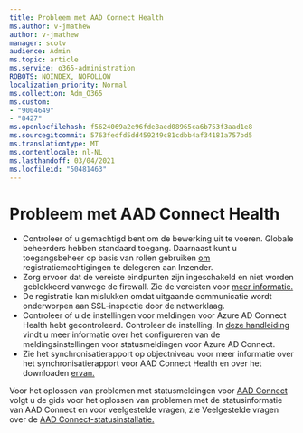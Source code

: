 ```yaml
---
title: Probleem met AAD Connect Health
ms.author: v-jmathew
author: v-jmathew
manager: scotv
audience: Admin
ms.topic: article
ms.service: o365-administration
ROBOTS: NOINDEX, NOFOLLOW
localization_priority: Normal
ms.collection: Adm_O365
ms.custom:
- "9004649"
- "8427"
ms.openlocfilehash: f5624069a2e96fde8aed08965ca6b753f3aad1e8
ms.sourcegitcommit: 5763fedfd5dd459249c81cdbb4af34181a757bd5
ms.translationtype: MT
ms.contentlocale: nl-NL
ms.lasthandoff: 03/04/2021
ms.locfileid: "50481463"
---
```

# <a name="problem-with-aad-connect-health"></a>Probleem met AAD Connect Health

- Controleer of u gemachtigd bent om de bewerking uit te voeren. Globale beheerders hebben standaard toegang. Daarnaast kunt u toegangsbeheer op basis van rollen gebruiken [om](https://docs.microsoft.com/azure/active-directory/connect-health/active-directory-aadconnect-health-operations) registratiemachtigingen te delegeren aan Inzender.
- Zorg ervoor dat de vereiste eindpunten zijn ingeschakeld en niet worden geblokkeerd vanwege de firewall. Zie de vereisten voor [meer informatie.](https://docs.microsoft.com/azure/active-directory/hybrid/how-to-connect-health-agent-install)
- De registratie kan mislukken omdat uitgaande communicatie wordt onderworpen aan SSL-inspectie door de netwerklaag.
- Controleer of u de instellingen voor meldingen voor Azure AD Connect Health hebt gecontroleerd. Controleer de instelling. In [deze handleiding](https://docs.microsoft.com/azure/active-directory/hybrid/how-to-connect-health-operations) vindt u meer informatie over het configureren van de meldingsinstellingen voor statusmeldingen voor Azure AD Connect.
- Zie het synchronisatierapport op objectniveau voor meer informatie over het synchronisatierapport voor AAD Connect Health en over het downloaden [ervan.](https://docs.microsoft.com/azure/active-directory/hybrid/how-to-connect-health-sync)

Voor het oplossen van problemen met statusmeldingen voor [AAD Connect](https://docs.microsoft.com/azure/active-directory/hybrid/how-to-connect-health-data-freshness) volgt u de gids voor het oplossen van problemen met de statusinformatie van AAD Connect en voor veelgestelde vragen, zie Veelgestelde vragen over de [AAD Connect-statusinstallatie.](https://docs.microsoft.com/azure/active-directory/hybrid/reference-connect-health-faq)

